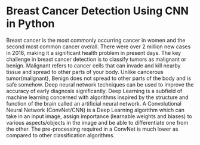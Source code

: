 # Breast Cancer Detection Using CNN in Python
Breast cancer is the most commonly occurring cancer in women and the second most common cancer overall. There were over 2 million new cases in 2018, making it a significant health problem in present days.  The key challenge in breast cancer detection is to classify tumors as malignant or benign. Malignant refers to cancer cells that can invade and kill nearby tissue and spread to other parts of your body. Unlike cancerous tumor(malignant), Benign does not spread to other parts of the body and is safe somehow. Deep neural network techniques can be used to improve the accuracy of early diagnosis significantly.  Deep Learning is a subfield of machine learning concerned with algorithms inspired by the structure and function of the brain called an artificial neural network.  A Convolutional Neural Network (ConvNet/CNN) is a Deep Learning algorithm which can take in an input image, assign importance (learnable weights and biases) to various aspects/objects in the image and be able to differentiate one from the other. The pre-processing required in a ConvNet is much lower as compared to other classification algorithms.
